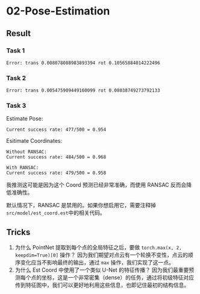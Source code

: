 # 02-Pose-Estimation

## Result

### Task 1

```
Error: trans 0.008078088983893394 rot 0.10565884014222496
```

### Task 2

```
Error: trans 0.005475909449160099 rot 0.08038749273792133
```

### Task 3

Estimate Pose:

```
Current success rate: 477/500 = 0.954
```

Esitimate Coordinates:

```
Without RANSAC:
Current success rate: 484/500 = 0.968

With RANSAC:
Current success rate: 479/500 = 0.958
```

我推测这可能是因为这个 Coord 预测已经非常准确，而使用 RANSAC 反而会降低准确性。

默认情况下，RANSAC 是禁用的。如果你想启用它，需要注释掉`src/model/est_coord.est`中的相关代码。

## Tricks

1. 为什么 PointNet 提取到每个点的全局特征之后，要做 `torch.max(x, 2, keepdim=True)[0]` 操作？
   因为我们期望对点云有一个轮换不变性，点云的顺序变化应当不影响最终的输出，通过 `max` 操作，我们实现了这一点。
2. 为什么 Est Coord 中使用了一个类似 U-Net 的特征传播？
   因为我们最重要预测每个点的坐标，这是一个非常密集（dense）的任务，通过将初级特征对应传到特征图中，我们可以更好地利用这些信息，也即记住最初的结构信息。

